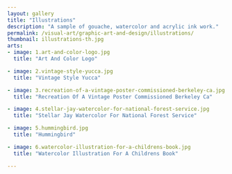 ```yaml
---
layout: gallery
title: "Illustrations"
description: "A sample of gouache, watercolor and acrylic ink work."
permalink: /visual-art/graphic-art-and-design/illustrations/
thumbnail: illustrations-th.jpg
arts:
- image: 1.art-and-color-logo.jpg
  title: "Art And Color Logo"

- image: 2.vintage-style-yucca.jpg
  title: "Vintage Style Yucca"

- image: 3.recreation-of-a-vintage-poster-commissioned-berkeley-ca.jpg
  title: "Recreation Of A Vintage Poster Commissioned Berkeley Ca"

- image: 4.stellar-jay-watercolor-for-national-forest-service.jpg
  title: "Stellar Jay Watercolor For National Forest Service"

- image: 5.hummingbird.jpg
  title: "Hummingbird"

- image: 6.watercolor-illustration-for-a-childrens-book.jpg
  title: "Watercolor Illustration For A Childrens Book"

---
```

